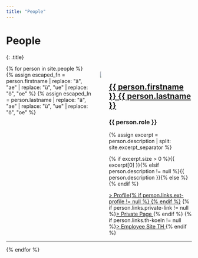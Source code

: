 ```yaml
---
title: "People"
---
```

# People
{: .title}

<div>
    {% for person in site.people %}
        <div class="person columns" style="">
        {% assign escaped_fn = person.firstname | replace: "ä", "ae" | replace: "ü", "ue" | replace: "ö", "oe" %}
        {% assign escaped_ln = person.lastname | replace: "ä", "ae" | replace: "ü", "ue" | replace: "ö", "oe" %}
            <div class="column is-narrow">
                <img class="image center-cropped profile overview round" src="../assets/images/people/{{ escaped_ln | downcase }}_{{ escaped_fn | downcase }}.jpg"/>
            </div>
            <div class="column">
                <div class="name_desc">
                    <h2 class="title is-5"><a href="{{ person.url }}">{{ person.firstname }} {{ person.lastname }}</a></h2>
                    <h3 class="subtitle">{{ person.role }}</h3>
                </div>
                {% assign excerpt = person.description | split: site.excerpt_separator %}
                <p class="description overview to-hide">{% if excerpt.size > 0 %}{{ excerpt[0] }}{% elsif person.description != null %}{{ person.description }}{% else %}{% endif %}</p>
                <div class="personlink">
                    <a class="profile-link" href={% if person.links.ext-profile != null %}"{{ person.links.ext-profile }}" target="_blank" rel="noopener noreferrer"{% else %}"{{ person.url }}"{% endif %}>> Profile{% if person.links.ext-profile != null %} <i class="fas fa-external-link-alt"></i>{% endif %}</a> 
                    {% if person.links.private-link != null %}<a class="private-link" target="_blank" rel="noopener noreferrer" href="{{ person.private-link }}">> Private Page <i class="fas fa-external-link-alt"></i></a>{% endif %}
                    {% if person.links.th-koeln != null %}<a class="th-koeln-link" target="_blank" rel="noopener noreferrer" href="{{ person.links.th-koeln }}">> Employee Site TH <i class="fas fa-external-link-alt"></i></a>{% endif %}
                </div>
            </div>
        </div>
        <hr/>
    {% endfor %}
</div>